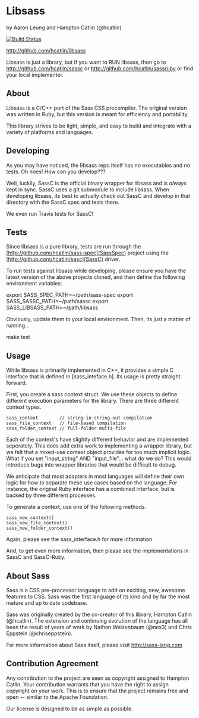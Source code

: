Libsass
=======

by Aaron Leung and Hampton Catlin (@hcatlin)

[![Build Status](https://secure.travis-ci.org/hcatlin/sassc.png?branch=master)](http://travis-ci.org/hcatlin/sassc)

http://github.com/hcatlin/libsass

Libsass is just a library, but if you want to RUN libsass,
then go to http://github.com/hcatlin/sassc or
http://github.com/hcatlin/sassruby or find your local 
implementer.

About
-----

Libsass is a C/C++ port of the Sass CSS precompiler. The original version was written in Ruby, but this version is meant for efficiency and portability.

This library strives to be light, simple, and easy to build and integrate with a variety of platforms and languages.

Developing
----------

As you may have noticed, the libsass repo itself has 
no executables and no tests. Oh noes! How can you develop???

Well, luckily, SassC is the official binary wrapper for 
libsass and is *always* kept in sync. SassC uses a git submodule
to include libsass. When developing libsass, its best to actually
check out SassC and develop in that directory with the SassC spec
and tests there.

We even run Travis tests for SassC!

Tests
-------

Since libsass is a pure library, tests are run through the [http://github.com/hcatlin/sass-spec](SassSpec) project using the [http://github.com/hcatlin/sasc](SassC) driver.

To run tests against libsass while developing, please ensure you have the latest version of the above projects cloned, and then define the following environment variables:
  
  export SASS_SPEC_PATH=~/path/sass-spec
  export SASS_SASSC_PATH=~/path/sassc
  export SASS_LIBSASS_PATH=~/path/libsass

Obviously, update them to your local environment. Then, its just a matter of running...

  make test

Usage
-----

While libsass is primarily implemented in C++, it provides a simple
C interface that is defined in [sass_inteface.h]. Its usage is pretty
straight forward.

First, you create a sass context struct. We use these objects to define
different execution parameters for the library. There are three 
different context types. 

    sass_context        // string-in-string-out compilation
    sass_file_context   // file-based compilation
    sass_folder_context // full-folder multi-file 

Each of the context's have slightly different behavior and are
implemented seperately. This does add extra work to implementing
a wrapper library, but we felt that a mixed-use context object
provides for too much implicit logic. What if you set "input_string"
AND "input_file"... what do we do? This would introduce bugs into
wrapper libraries that would be difficult to debug. 

We anticipate that most adapters in most languages will define
their own logic for how to separate these use cases based on the
language. For instance, the original Ruby interface has a combined
interface, but is backed by three different processes.

To generate a context, use one of the following methods.

    sass_new_context()
    sass_new_file_context()
    sass_new_folder_context()

Again, please see the sass_interface.h for more information.

And, to get even more information, then please see the implementations
in SassC and SassC-Ruby.

About Sass
----------

Sass is a CSS pre-processor language to add on exciting, new, 
awesome features to CSS. Sass was the first language of its kind
and by far the most mature and up to date codebase.

Sass was originally created by the co-creator of this library, 
Hampton Catlin (@hcatlin). The extension and continuing evolution
of the language has all been the result of years of work by Nathan
Weizenbaum (@nex3) and Chris Eppstein (@chriseppstein). 

For more information about Sass itself, please visit http://sass-lang.com

Contribution Agreement
----------------------

Any contribution to the project are seen as copyright assigned to Hampton Catlin. Your contribution warrants that you have the right to assign copyright on your work. This is to ensure that the project remains free and open -- similar to the Apache Foundation.

Our license is designed to be as simple as possible.


